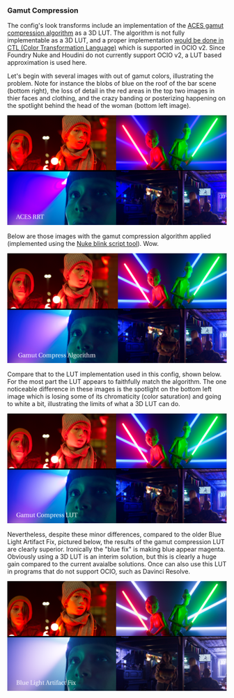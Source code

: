  <h3>Gamut Compression</h3>
 
The config's look transforms include an implementation of the <a href="https://github.com/ampas/aces-vwg-gamut-mapping-2020">ACES gamut compression algorithm</a> as a 3D LUT. The algorithm is not fully implementable as a 3D LUT, and a proper implementation <a href="https://github.com/AcademySoftwareFoundation/OpenColorIO-Config-ACES/releases/tag/v0.1.1">would be done in CTL (Color Transformation Language)</a> which is supported in OCIO v2. Since Foundry Nuke and Houdini do not currently support OCIO v2, a LUT based approximation is used here.<p>
 
 Let's begin with several images with out of gamut colors, illustrating the problem. 
 Note for instance the blobs of blue on the roof of the bar scene (bottom right), the loss of detail in the red areas in the top two images in thier faces and clothing, 
 and the crazy banding or posterizing happening on the spotlight behind the head of the woman (bottom left image).<p>
  
  <img src="img/Gamut_rrt.png"> <p>
    
Below are those images with the gamut compression algorithm applied (implemented using the <a href="https://github.com/jedypod/gamut-compress">Nuke blink script tool</a>). 
  Wow. <p>
    
   <img src="img/Gamut_nk.png"> <p>  
     
Compare that to the LUT implementation used in this config, shown below. For the most part the LUT appears to faithfully match the algorithm. 
     The one noticeable difference in these images is the spotlight on the bottom left image which is losing some of its chromaticity (color saturation) and going to white a bit, 
     illustrating the limits of what a 3D LUT can do. <p>
<img src="img/Gamut_lut.png"> <p> 
      
Nevertheless, despite these minor differences, compared to the older Blue Light Artifact Fix, pictured below, the results of the gamut compression LUT are clearly superior. Ironically the "blue fix" is making blue appear magenta.
Obviously using a 3D LUT is an interim solution, but this is clearly a huge gain compared to the current avaialbe solutions. Once can also use this LUT in
programs that do not support OCIO, such as Davinci Resolve.<p>
<img src="img/Gamut_bluefix.png"> <p>  
